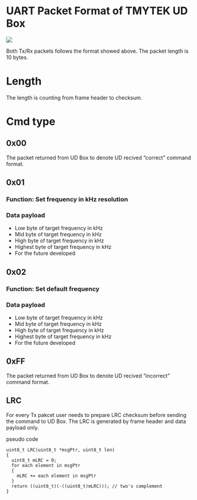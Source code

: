 
# UART Packet Format of TMYTEK UD Box
![](https://d2mxuefqeaa7sj.cloudfront.net/s_182B9C2A5F3E602310842AB2F88AFF8B53760ED3CBBBB56826875F966CBAD3F9_1538119421184_Phi-A_to_BBrain_comunication.png)

Both Tx/Rx packets follows the format showed above.
The packet length is 10 bytes.
# Length
The length is counting from frame header to checksum.

# Cmd type

## 0x00
The packet returned from UD Box to denote UD recived “correct” command format.
## 0x01
### Function: Set frequency in kHz resolution
### Data payload
* Low byte of target frequency in kHz
* Mid byte of target frequency in kHz
* High byte of target frequency in kHz
* Highest byte of target frequency in kHz
* For the future developed 
## 0x02
### Function: Set default frequency 
### Data payload
* Low byte of target frequency in kHz
* Mid byte of target frequency in kHz
* High byte of target frequency in kHz
* Highest byte of target frequency in kHz
* For the future developed 

## 0xFF
The packet returned from UD Box to denote UD recived “incorrect” command format.

## LRC
For every Tx pakcet user needs to prepare LRC checksum before sending the command to UD Box.
The LRC is generated by frame header and data payload only.

pseudo code

```
uint8_t LRC(uint8_t *msgPtr, uint8_t len)
{
  uint8_t mLRC = 0;
  for each element in msgPtr
  {
    mLRC += each element in msgPtr
  }
  return ((uint8_t)(-((uint8_t)mLRC))); // two's complement
}
```